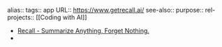 alias::
tags:: app
URL:: https://www.getrecall.ai/
see-also::
purpose::
rel-projects:: [[Coding with AI]]
- [Recall - Summarize Anything, Forget Nothing.](https://www.getrecall.ai/)
-
